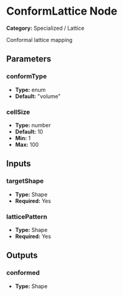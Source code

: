 
# ConformLattice Node

**Category:** Specialized / Lattice

Conformal lattice mapping

## Parameters


### conformType
- **Type:** enum
- **Default:** "volume"





### cellSize
- **Type:** number
- **Default:** 10
- **Min:** 1
- **Max:** 100



## Inputs


### targetShape
- **Type:** Shape
- **Required:** Yes



### latticePattern
- **Type:** Shape
- **Required:** Yes



## Outputs


### conformed
- **Type:** Shape




